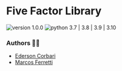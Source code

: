 # Five Factor Library

![version 1.0.0][img_version]
![python 3.7 | 3.8 | 3.9 | 3.10][python_version]

[img_version]: https://img.shields.io/static/v1.svg?label=version&message=1.0.0&color=blue
[python_version]: https://img.shields.io/static/v1.svg?label=python&message=3.7%20|%203.8%20|%203.9%20|%203.10%20&color=blue

### Authors 👨‍💻

  * [Ederson Corbari](mailto:e@neural7.io)
  * [Marcos Ferretti](mailto:m@neural7.io)
